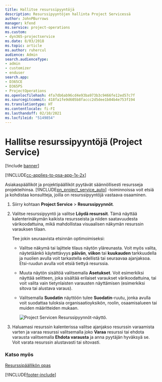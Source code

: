 ```yaml
---
title: Hallitse resurssipyyntöjä
description: Resurssipyyntöjen hallinta Project Servicessä
author: JohnPBurrows
manager: kfend
ms.service: project-operations
ms.custom:
- dyn365-projectservice
ms.date: 8/03/2018
ms.topic: article
ms.author: ruhercul
audience: Admin
search.audienceType:
- admin
- customizer
- enduser
search.app:
- D365CE
- D365PS
- ProjectOperations
ms.openlocfilehash: 4fa7db6ab96cd4e93ba973b3c9466fe12ed57c7f
ms.sourcegitcommit: 418fa1fe9d605b8faccc2d5dee1b04b4e753f194
ms.translationtype: HT
ms.contentlocale: fi-FI
ms.lasthandoff: 02/10/2021
ms.locfileid: "5149854"
---
```

# <a name="manage-resource-requests-project-service"></a>Hallitse resurssipyyntöjä (Project Service)

[!include [banner](../includes/psa-now-project-operations.md)]

[!INCLUDE[cc-applies-to-psa-app-1x-2x](../includes/cc-applies-to-psa-app-1x-2x.md)]

Asiakaspäälliköt ja projektipäälliköt pyytävät säännöllisesti resursseja projekteihinsa. [!INCLUDE[pn_project_service_auto](../includes/pn-project-service-auto.md)] -toiminnoissa voit etsiä ja kohdistaa konsultteja, joilla on resurssipyyntöjä vastaava osaaminen.  
  
1. Siirry kohtaan **Project Service** >  **Resurssipyynnöt**.  
  
2. Valitse resurssipyyntö ja valitse **Löydä resurssit**. Tämä näyttää kalenterinäkymän kaikista resursseista ja niiden saatavuudesta värikoodattuina, mikä mahdollistaa visuaalisen näkymän resurssin varauksen tilaan.  
  
    Tee jokin seuraavista etsinnän optimoimiseksi:  
  
   -   Valitse näkymä tai lajittele tilaus näytön yläreunasta. Voit myös valita, näytetäänkö käytettävyys **päivän**, **viikon** tai **kuukauden** tarkkuudella ja nuolien avulla voit tarkastella edellistä tai seuraavaa ajanjaksoa. Etsi-ruudun avulla voit etsiä tiettyä resurssia.  
  
   -   Muuta näytön sisältöä valitsemalla **Asetukset**. Voit esimerkiksi näyttää selitteen, joka sisältää erilaiset varaukset värikoodattuina, tai voit valita vain tietynlaisten varausten näyttämisen (esimerkiksi sitova tai alustava varaus).  
  
   -   Valitsemalla **Suodatin** näyttöön tulee **Suodatin**-ruutu, jonka avulla voit suodattaa tuloksia organisaatioyksikön, roolin, osaamisalueen tai muiden määritteiden mukaan.  
  
       ![Project Servicen Resurssipyynnöt-näyttö](../psa/media/project-service-resource-request-screen.png "Project Servicen Resurssipyynnöt-näyttö.").  
  
3. Haluamasi resurssin kalenterissa valitse ajanjakso resurssin varaamista varten ja varaa resurssi valitsemalla joko **Varaa** resurssi tai ehdota varausta valitsemalla **Ehdota varausta** ja anna pyytäjän hyväksyä se. Voit varata resurssin alustavasti tai sitovasti.  
  
### <a name="see-also"></a>Katso myös  
 [Resurssipäällikön opas](../psa/resource-manager-guide.md)


[!INCLUDE[footer-include](../includes/footer-banner.md)]